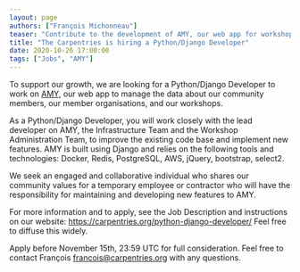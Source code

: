 ```yaml
---
layout: page
authors: ["François Michonneau"]
teaser: "Contribute to the development of AMY, our web app for workshops and community members"
title: "The Carpentries is hiring a Python/Django Developer"
date: 2020-10-26 17:00:00
tags: ["Jobs", "AMY"]
---
```


To support our growth, we are looking for a Python/Django Developer to work on
[AMY](https://github.com/carpentries/amy), our web app to manage the data about
our community members, our member organisations, and our workshops.

As a Python/Django Developer, you will work closely with the lead developer on
AMY, the Infrastructure Team and the Workshop Administration Team, to improve
the existing code base and implement new features. AMY is built using Django and
relies on the following tools and technologies: Docker, Redis, PostgreSQL, AWS,
jQuery, bootstrap, select2.

We seek an engaged and collaborative individual who shares our community values
for a temporary employee or contractor who will have the responsibility for
maintaining and developing new features to AMY.

For more information and to apply, see the Job Description and instructions on
our website: https://carpentries.org/python-django-developer/ Feel free to
diffuse this widely.

Apply before November 15th, 23:59 UTC for full consideration. Feel free to
contact François <francois@carpentries.org> with any questions.


